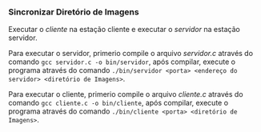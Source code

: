 ### Sincronizar Diretório de Imagens

Executar o *cliente* na estação cliente e executar o *servidor* na estação servidor.

Para executar o servidor, primerio compile o arquivo *servidor.c* através do comando `gcc servidor.c -o bin/servidor`, após compilar, execute o programa através do comando `./bin/servidor <porta> <endereço do servidor> <diretório de Imagens>`.

Para executar o cliente, primerio compile o arquivo *cliente.c* através do comando `gcc cliente.c -o bin/cliente`, após compilar, execute o programa através do comando `./bin/cliente <porta> <diretório de Imagens>`.

